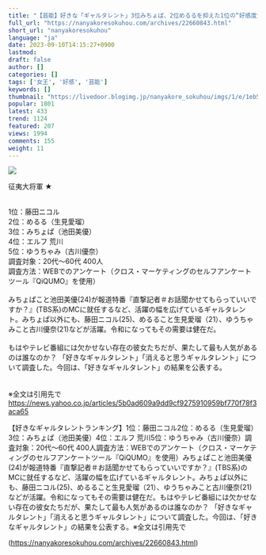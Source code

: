 ```yaml
---
title: "【芸能】好きな「ギャルタレント」3位みちょぱ、2位めるるを抑えた1位の“好感度女王”は？ : なんやこれ速報"
full_url: "https://nanyakoresokuhou.com/archives/22660843.html"
short_url: "nanyakoresokuhou"
language: "ja"
date: 2023-09-10T14:15:27+0900
lastmod: 
draft: false
author: []
categories: []
tags: ['女王', '好感', '芸能']
keywords: []
thumbnail: "https://livedoor.blogimg.jp/nanyakore_sokuhou/imgs/1/e/1eb55fa6.png"
popular: 1801
latest: 433
trend: 1124
featured: 207
views: 1994
comments: 155
weight: 11
---
```


![](https://livedoor.blogimg.jp/nanyakore_sokuhou/imgs/1/e/1eb55fa6.png)

<div><p>征夷大将軍 ★ </p><br> 1位：藤田ニコル <br> 2位：めるる（生見愛瑠） <br> 3位：みちょぱ（池田美優） <br> 4位：エルフ 荒川 <br> 5位：ゆうちゃみ（古川優奈） <br> 調査対象：20代～60代 400人 <br> 調査方法：WEBでのアンケート（クロス・マーケティングのセルフアンケートツール『QiQUMO』を使用） <br> <br> みちょぱこと池田美優(24)が報道特番『直撃記者＃お話聞かせてもらっていいですか？』(TBS系)のMCに就任するなど、活躍の幅を広げているギャルタレント。みちょぱ以外にも、藤田ニコル(25)、めるること生見愛瑠（21）、ゆうちゃみこと古川優奈(21)などが活躍。令和になってもその需要は健在だ。 <br> <br> もはやテレビ番組には欠かせない存在の彼女たちだが、果たして最も人気があるのは誰なのか？ 「好きなギャルタレント」「消えると思うギャルタレント」について調査した。今回は、「好きなギャルタレント」の結果を公表する。 <br> <br> <br>※全文は引用先で <br><a target='_blank' href='https://news.yahoo.co.jp/articles/5b0ad609a9dd9cf9275910959bf770f78f3aca65'>https://news.yahoo.co.jp/articles/5b0ad609a9dd9cf9275910959bf770f78f3aca65</a> <br><p>【好きなギャルタレントランキング】1位：藤田ニコル2位：めるる（生見愛瑠）3位：みちょぱ（池田美優）4位：エルフ 荒川5位：ゆうちゃみ（古川優奈）調査対象：20代～60代 400人調査方法：WEBでのアンケート（クロス・マーケティングのセルフアンケートツール『QiQUMO』を使用）みちょぱこと池田美優(24)が報道特番『直撃記者＃お話聞かせてもらっていいですか？』(TBS系)のMCに就任するなど、活躍の幅を広げているギャルタレント。みちょぱ以外にも、藤田ニコル(25)、めるること生見愛瑠（21）、ゆうちゃみこと古川優奈(21)などが活躍。令和になってもその需要は健在だ。もはやテレビ番組には欠かせない存在の彼女たちだが、果たして最も人気があるのは誰なのか？ 「好きなギャルタレント」「消えると思うギャルタレント」について調査した。今回は、「好きなギャルタレント」の結果を公表する。※全文は引用先で</p></div>

(https://nanyakoresokuhou.com/archives/22660843.html)
